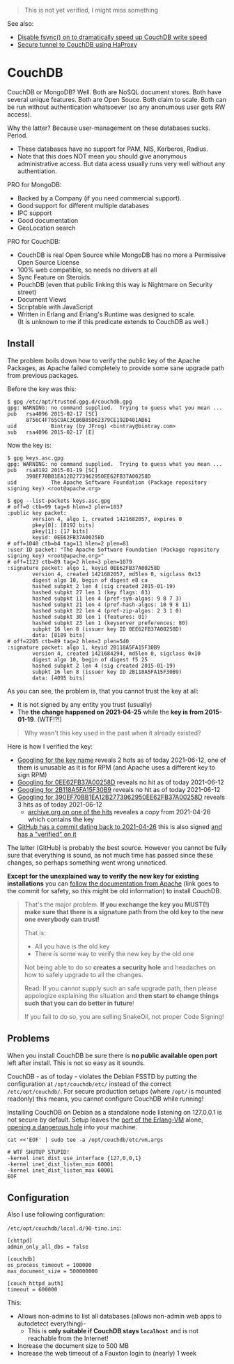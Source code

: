 > This is not yet verified, I might miss something

See also:

- [Disable fsync() on to dramatically speed up CouchDB write speed](stap.md)
- [Secure tunnel to CouchDB using HaProxy](haproxy.md)

# CouchDB

CouchDB or MongoDB?  Well.  Both are NoSQL document stores.
Both have several unique features.  Both are Open Souce.
Both claim to scale.  Both can be run without authentication whatsoever (so any anonumous user gets RW access).

Why the latter?  Because user-management on these databases sucks.  Period.

- These databases have no support for PAM, NIS, Kerberos, Radius.
- Note that this does NOT mean you should give anonymous administrative access.  But data acess usually runs very well without any authentiation.

PRO for MongoDB:

- Backed by a Company (if you need commercial support).
- Good support for different multiple databases
- IPC support
- Good documentation
- GeoLocation search

PRO for CouchDB:

- CouchDB is real Open Source while MongoDB has no more a Permissive Open Source License
- 100% web compatible, so needs no drivers at all
- Sync Feature on Steroids.
- PouchDB (even that public linking this way is Nightmare on Security street)
- Document Views
- Scriptable with JavaScript
- Written in Erlang and Erlang's Runtime was designed to scale.  
  (It is unknown to me if this predicate extends to CouchDB as well.)

## Install

The problem boils down how to verify the public key of the Apache Packages, as Apache failed completely to provide some sane upgrade path from previous packages.

Before the key was this:

```
$ gpg /etc/apt/trusted.gpg.d/couchdb.gpg
gpg: WARNING: no command supplied.  Trying to guess what you mean ...
pub   rsa4096 2015-02-17 [SC]
      8756C4F765C9AC3CB6B85D62379CE192D401AB61
uid           Bintray (by JFrog) <bintray@bintray.com>
sub   rsa4096 2015-02-17 [E]
```

Now the key is:

```
$ gpg keys.asc.gpg 
gpg: WARNING: no command supplied.  Trying to guess what you mean ...
pub   rsa8192 2015-01-19 [SC]
      390EF70BB1EA12B2773962950EE62FB37A00258D
uid           The Apache Software Foundation (Package repository signing key) <root@apache.org>

$ gpg --list-packets keys.asc.gpg
# off=0 ctb=99 tag=6 hlen=3 plen=1037
:public key packet:
        version 4, algo 1, created 1421682057, expires 0
        pkey[0]: [8192 bits]
        pkey[1]: [17 bits]
        keyid: 0EE62FB37A00258D
# off=1040 ctb=b4 tag=13 hlen=2 plen=81
:user ID packet: "The Apache Software Foundation (Package repository signing key) <root@apache.org>"
# off=1123 ctb=89 tag=2 hlen=3 plen=1079
:signature packet: algo 1, keyid 0EE62FB37A00258D
        version 4, created 1421682057, md5len 0, sigclass 0x13
        digest algo 10, begin of digest e8 ca
        hashed subpkt 2 len 4 (sig created 2015-01-19)
        hashed subpkt 27 len 1 (key flags: 03)
        hashed subpkt 11 len 4 (pref-sym-algos: 9 8 7 3)
        hashed subpkt 21 len 4 (pref-hash-algos: 10 9 8 11)
        hashed subpkt 22 len 4 (pref-zip-algos: 2 3 1 0)
        hashed subpkt 30 len 1 (features: 01)
        hashed subpkt 23 len 1 (keyserver preferences: 80)
        subpkt 16 len 8 (issuer key ID 0EE62FB37A00258D)
        data: [8189 bits]
# off=2205 ctb=89 tag=2 hlen=3 plen=540
:signature packet: algo 1, keyid 2B118A5FA15F30B9
        version 4, created 1421684294, md5len 0, sigclass 0x10
        digest algo 10, begin of digest f5 25
        hashed subpkt 2 len 4 (sig created 2015-01-19)
        subpkt 16 len 8 (issuer key ID 2B118A5FA15F30B9)
        data: [4095 bits]
```

As you can see, the problem is, that you cannot trust the key at all:

- It is not signed by any entity you trust (usually)
- The **the change happened on 2021-04-25** while the **key is from 2015-01-19**.  (WTF!?!)

> Why wasn't this key used in the past when it already existed?

Here is how I verified the key:

- [Googling for the key name](https://startpage.com/sp/search?q=%22The%20Apache%20Software%20Foundation%20%28Package%20repository%20signing%20key%29%20%3Croot@apache.org%3E%22) reveals 2 hots as of today 2021-06-12, one of them is unusable as it is for RPM (and Apache uses a different key to sign RPM)
- [Googling for 0EE62FB37A00258D](https://startpage.com/sp/search?q=0EE62FB37A00258D) reveals no hit as of today 2021-06-12
- [Googling for 2B118A5FA15F30B9](https://startpage.com/sp/search?q=2B118A5FA15F30B9) reveals no hit as of today 2021-06-12
- [Googling for 390EF70BB1EA12B2773962950EE62FB37A00258D](https://startpage.com/sp/search?q=390EF70BB1EA12B2773962950EE62FB37A00258D) reveals 3 hits as of today 2021-06-12
  - [archive.org on one of the hits](https://web.archive.org/web/20210426040237/https://docs.couchdb.org/en/stable/install/unix.html) reveales a copy from 2021-04-26 which contains the key
- [GitHub has a commit dating back to 2021-04-26](https://github.com/apache/couchdb-documentation/blob/3e7273dca604a225d8c74ee21514327f56425405/src/install/unix.rst#enabling-the-apache-couchdb-package-repository) this is also signed [and has a "verified" on it](https://github.com/apache/couchdb-documentation/commit/3e7273dca604a225d8c74ee21514327f56425405)

The latter (GitHub) is probably the best source.  However you cannot be fully sure that everything is sound, as not much time has passed since these changes, so perhaps something went wrong unnoticed.

**Except for the unexplained way to verify the new key for existing installations** you can [follow the documentation from Apache](https://github.com/apache/couchdb-documentation/blob/3e7273dca604a225d8c74ee21514327f56425405/src/install/unix.rst#enabling-the-apache-couchdb-package-repository) (link goes to the commit for safety, so this might be old information) to install CouchDB.

> That's the major problem.  **If you exchange the key you MUST(!) make sure that there is a signature path from the old key to the new one everybody can trust!**
>
> That is:
> - All you have is the old key
> - There is some way to verify the new key by the old one
>
> Not being able to do so **creates a security hole** and headaches on how to safely upgrade to all the changes.
>
> Read:  If you cannot supply such an safe upgrade path, then please appologize explaining the situation
> and **then start to change things such that you can do better in future**!
>
> If you fail to do so, you are selling SnakeOil, not proper Code Signing!


## Problems

When you install CouchDB be sure there is **no public available open port** left after install.
This is not so easy as it sounds.

CouchDB - as of today - violates the Debian FSSTD by putting the configuration at `/opt/couchdb/etc/`
instead of the correct `/etc/opt/couchdb/`.  For secure production setups
(where `/opt/` is mounted readonly) this means, you cannot configure CouchDB while running!

Installing CouchDB on Debian as a standalone node listening on 127.0.0.1 is not secure by default.
Setup leaves the [port of the Erlang-VM](https://github.com/apache/couchdb/issues/2306) alone,
[opening a dangerous hole](https://erlang.org/doc/reference_manual/distributed.html) into your machine.

```
cat <<'EOF' | sudo tee -a /opt/couchdb/etc/vm.args

# WTF SHUTUP STUPID!
-kernel inet_dist_use_interface {127,0,0,1}
-kernel inet_dist_listen_min 60001
-kernel inet_dist_listen_max 60001
EOF
```


## Configuration

Also I use following configuration:

`/etc/opt/couchdb/local.d/90-tino.ini`:
```
[chttpd]
admin_only_all_dbs = false

[couchdb]
os_process_timeout = 100000
max_document_size = 500000000

[couch_httpd_auth]
timeout = 600000
```

This:

- Allows non-admins to list all databases (allows non-admin web apps to autodetect everything)- 
  - This is **only suitable if CouchDB stays `localhost`** and is not reachable from the Internet!
- Increase the document size to 500 MB
- Increase the web timeout of a Fauxton login to (nearly) 1 week
















































